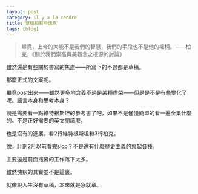 ```yaml
---
layout: post
category: il y a là cendre
title: 草稿和有些愧疚
tags: [blog]
---
```


> 畢竟，上帝的大能不是我們的智慧，我們的手段也不是他的權柄。——柏克，《關於我們崇高與美觀念之根源的討論》


雖然還是有些關於書寫的焦慮——所寫下的不過都是草稿。

那麼正式的文案呢。

畢竟post出來——雖然更多地含義不過是某種虛榮——但是是不是有些變化了呢。語言本身和思考本身？

說是需要看一點維特根斯坦的參考書了吧，如果不是僅僅簡單的看一遍全集什麼的。不是正好需要的英文閱讀麼。

也是沒有的進展。看2行維特根斯坦和3行柏克。

說，計劃2月以前看完sicp？不是還有什麼歷史主義的興起各種。

主要還是前面拖沓的工作落下太多。

雖然愧疚的其實並不是這裏。

就像說人生沒有草稿，本來就是急就章。






<!-- more -->
